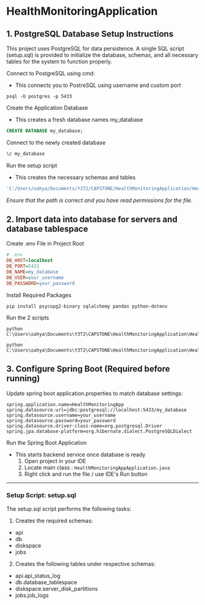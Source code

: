 # HealthMonitoringApplication

## 1. PostgreSQL Database Setup Instructions
This project uses PostgreSQL for data persistence. A single SQL script (setup.sql) is provided to initialize the database, schemas, and all necessary tables for the system to function properly.

Connect to PostgreSQL using cmd:
- This connects you to PostreSQL using username and custom port
```
psql -U postgres -p 5433
```

Create the Application Database
- This creates a fresh database names my_database
```sql
CREATE DATABASE my_database;
```

Connect to the newly created database
```sql
\c my_database
```

Run the setup script
- This creates the necessary schemas and tables
```sql
'C:/Users/oahya/Documents/Y3T2/CAPSTONE/HealthMonitoringApplication/HealthMonitoringApplication/setup.sql'
```
_Ensure that the path is correct and you have read permissions for the file._ 

## 2. Import data into database for servers and database tablespace

Create .env File in Project Root
```ini
# .env
DB_HOST=localhost
DB_PORT=5433
DB_NAME=my_database
DB_USER=your_username
DB_PASSWORD=your_password
```

Install Required Packages
```
pip install psycopg2-binary sqlalchemy pandas python-dotenv
```

Run the 2 scripts
```
python C:\Users\oahya\Documents\Y3T2\CAPSTONE\HealthMonitoringApplication\HealthMonitoringApplication\HealthMonitoringApp\mockdata.py

python C:\Users\oahya\Documents\Y3T2\CAPSTONE\HealthMonitoringApplication\HealthMonitoringApplication\HealthMonitoringApp\mockdata_diskspace.py
 ```

## 3. Configure Spring Boot (Required before running)
Update spring boot application.properties to match database settings:
```
spring.application.name=HealthMonitoringApp
spring.datasource.url=jdbc:postgresql://localhost:5433/my_database
spring.datasource.username=your_username
spring.datasource.password=your_password
spring.datasource.driver-class-name=org.postgresql.Driver
spring.jpa.database-platform=org.hibernate.dialect.PostgreSQLDialect
```

Run the Spring Boot Application
- This starts backend service once database is ready
  1. Open project in your IDE
  2. Locate main class : ```HealthMonitoringAppApplication.java```
  3. Right click and run the file / use IDE's Run button

---
### Setup Script: setup.sql
The setup.sql script performs the following tasks:

1. Creates the required schemas:
- api
- db
- diskspace
- jobs

2. Creates the following tables under respective schemas:
- api.api_status_log
- db.database_tablespace
- diskspace.server_disk_partitions
- jobs.job_logs


